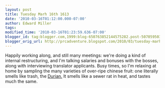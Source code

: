 ```yaml
---
layout: post
title: Tuesday Marh 16th 1613
date: '2010-03-16T01:12:00.000-07:00'
author: Edward Miller
tags: 
modified_time: '2010-03-16T01:23:59.636-07:00'
blogger_id: tag:blogger.com,1999:blog-650763852144575282.post-5070595033203512440
blogger_orig_url: http://prcadventure.blogspot.com/2010/03/tuesday-marh-16th-1613.html
---
```


Happily working along, and still many meetings: we're doing a kind of internal restructuring, and I'm talking salaries and bonuses with the bosses, along with interviewing translator applicants. Busy times, so I'm relaxing at home by sampling the many varieties of over-ripe chinese fruit: one literally smells like trash, the <a href="http://en.wikipedia.org/wiki/Durian">Durian.</a> It smells like a sewer rat in heat, and tastes much the same.
